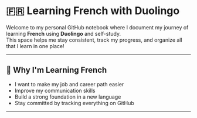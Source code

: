 # 🇫🇷 Learning French with Duolingo

Welcome to my personal GitHub notebook where I document my journey of learning **French** using **Duolingo** and self-study.  
This space helps me stay consistent, track my progress, and organize all that I learn in one place!

---

## 🎯 Why I'm Learning French

- I want to make my job and career path easier
- Improve my communication skills
- Build a strong foundation in a new language
- Stay committed by tracking everything on GitHub

---


